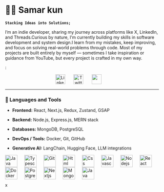 # 👨‍💻 Samar kun 

**`Stacking Ideas into Solutions;`**

I’m an indie developer, sharing my journey across platforms like X, LinkedIn, and Threads.Curious by nature, I’m currently building my skills in software development and system design.I learn from my mistakes, keep improving, and focus on solving real-world problems through code.
Most of my projects are built entirely by myself — sometimes I take inspiration or guidance from YouTube, but every project is crafted in my own way.

:

<!-- Social icons section -->
<p align="center">
  <a href="https://www.linkedin.com/in/samar-kun-6aa981358/"><img width="32px" alt="LinkedIn" title="LinkedIn" src="https://i.imgur.com/yRpa1dQ.png"/></a>
  &#8287;&#8287;&#8287;&#8287;&#8287;
  <a href="https://x.com/samarkun4"><img width="32px" alt="Twitter" title="Twitter" src="https://i.imgur.com/AixJgnm.png"/></a>
  &#8287;&#8287;&#8287;&#8287;&#8287;
  <a href="https://discord.com/channels/1369174961851338832/1369174961851338835" alt="Discord" title="Dev Pro Tips Discord Server"><img width="32px" src="https://i.imgur.com/OViZO8J.png"/></a>
  &#8287;&#8287;&#8287;&#8287;&#8287;
<!--   &#8287;&#8287;&#8287;&#8287;&#8287;
  <a href="http://eyl327.mywebcommunity.org/promos/"><img width="32px" alt="Free Stuff" title="Free gifts for you" src="https://i.imgur.com/0uVwkoZ.png"/></a> -->
</p>


 ---

### 🧰 Languages and Tools 

- **Frontend:** React, Next.js, Redux, Zustand, GSAP

- **Backend:** Node.js, Express.js, MERN stack

- **Databases:** MongoDB, PostgreSQL

- **DevOps / Tools:** Docker, Git, GitHub

- **Generative AI:** LangChain, Hugging Face, LLM integrations

<img align="left" alt="Java" width="40px" style="padding-right:20px" src="https://cdn.jsdelivr.net/gh/devicons/devicon@latest/icons/java/java-original.svg"/>

<img align="left" alt="Typescript" width="40px" style="padding-right:20px" src="https://cdn.jsdelivr.net/gh/devicons/devicon@latest/icons/typescript/typescript-original.svg"/>

<img align="left" alt="Git" width="40px" style="padding-right:20px" src="https://cdn.jsdelivr.net/gh/devicons/devicon@latest/icons/git/git-original.svg"/>

<img align="left" alt="Html" width="40px" style="padding-right:20px" src="https://cdn.jsdelivr.net/gh/devicons/devicon@latest/icons/html5/html5-plain.svg"/> 
  
<img align="left" alt="Css" width="40px" style="padding-right:20px" src="https://cdn.jsdelivr.net/gh/devicons/devicon@latest/icons/css3/css3-original.svg"/>

<img align="left" alt="Javascrip" width="40px" style="padding-right:20px" src="https://cdn.jsdelivr.net/gh/devicons/devicon@latest/icons/javascript/javascript-original.svg"/>

<img align="left" alt="Nodejs" width="40px" style="padding-right:20px" src="https://cdn.jsdelivr.net/gh/devicons/devicon@latest/icons/nodejs/nodejs-original-wordmark.svg"/>

<img align="left" alt="React" width="40px" style="padding-right:20px" src="https://cdn.jsdelivr.net/gh/devicons/devicon@latest/icons/react/react-original.svg"/>

<img align="left" alt="Docker" width="40px" style="padding-right:20px" src="https://cdn.jsdelivr.net/gh/devicons/devicon@latest/icons/docker/docker-original.svg"/>

<img align="left" alt="Postgressql" width="40px" style="padding-right:20px" src="https://cdn.jsdelivr.net/gh/devicons/devicon@latest/icons/postgresql/postgresql-original.svg"/>

<img align="left" alt="Nextjs" width="40px" style="padding-right:20px" src="https://cdn.jsdelivr.net/gh/devicons/devicon@latest/icons/nextjs/nextjs-original.svg"/>

<img align="left" alt="MongoDb" width="40px" style="padding-right:20px" src="https://cdn.jsdelivr.net/gh/devicons/devicon@latest/icons/mongodb/mongodb-original-wordmark.svg"/>

<img align="left" alt="Java" width="40px" style="padding-right:20px" src="https://cdn.jsdelivr.net/gh/devicons/devicon@latest/icons/linux/linux-original.svg"/>

<br/><br/><br/>

#

x